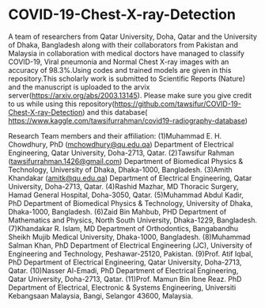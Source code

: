 # COVID-19-Chest-X-ray-Detection
A team of researchers from Qatar University, Doha, Qatar and the University of Dhaka, Bangladesh along with their collaborators from Pakistan and Malaysia in collaboration with medical doctors have managed to classify COVID-19, Viral pneumonia and Normal Chest X-ray images with an accuracy of 98.3%.Using codes and trained models are given in this repository.This scholarly work is submitted to Scientific Reports (Nature) and the manuscript is uploaded to the arvix server(https://arxiv.org/abs/2003.13145). Please make sure you give credit to us while using this repository(https://github.com/tawsifur/COVID-19-Chest-X-ray-Detection) and this database( https://www.kaggle.com/tawsifurrahman/covid19-radiography-database)

Research Team members and their affiliation:
(1)Muhammad E. H. Chowdhury, PhD (mchowdhury@qu.edu.qa)
Department of Electrical Engineering, Qatar University, Doha-2713, Qatar.
(2)Tawsifur Rahman (tawsifurrahman.1426@gmail.com)
Department of Biomedical Physics & Technology, University of Dhaka, Dhaka-1000, Bangladesh.
(3)Amith Khandakar (amitk@qu.edu.qa)
Department of Electrical Engineering, Qatar University, Doha-2713, Qatar.
(4)Rashid Mazhar, MD
Thoracic Surgery, Hamad General Hospital, Doha-3050, Qatar.
(5)Muhammad Abdul Kadir, PhD
Department of Biomedical Physics & Technology, University of Dhaka, Dhaka-1000, Bangladesh.
(6)Zaid Bin Mahbub, PHD
Department of Mathematics and Physics, North South University, Dhaka-1229, Bangladesh.
(7)Khandakar R. Islam, MD
Department of Orthodontics, Bangabandhu Sheikh Mujib Medical University, Dhaka-1000, Bangladesh.
(8)Muhammad Salman Khan, PhD
Department of Electrical Engineering (JC), University of Engineering and Technology, Peshawar-25120, Pakistan.
(9)Prof. Atif Iqbal, PhD
Department of Electrical Engineering, Qatar University, Doha-2713, Qatar.
(10)Nasser Al-Emadi, PhD
Department of Electrical Engineering, Qatar University, Doha-2713, Qatar.
(11)Prof. Mamun Bin Ibne Reaz. PhD
Department of Electrical, Electronic & Systems Engineering, Universiti Kebangsaan Malaysia, Bangi, Selangor 43600, Malaysia.
